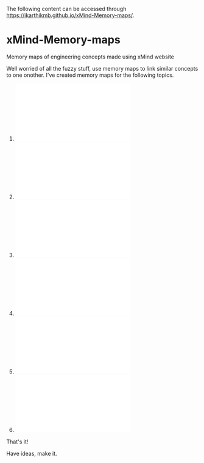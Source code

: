 The following content can be accessed through https://ikarthikmb.github.io/xMind-Memory-maps/.
# xMind-Memory-maps
Memory maps of engineering concepts made using xMind website

Well worried of all the fuzzy stuff, use memory maps to link similar concepts to one onother. I've created memory maps for the following topics.
 
 1. ![Antennas Classification](Engineering-subject-memory-maps/Antennas.pdf)
 2. ![Computer Networks](Engineering-subject-memory-maps/Computer-Networks.pdf)
 3. ![Cryptography](Engineering-subject-memory-maps/Crypto.pdf)
 4. ![Modern Communication](Engineering-subject-memory-maps/Digital-communication.pdf)
 5. ![Evolution of Semiconductor](Engineering-subject-memory-maps/Evolution-of-semiconductors.pdf)
 6. ![microwave Devices](Engineering-subject-memory-maps/Microwave-Devices.pdf)

That's it!

Have ideas, make it.
 
